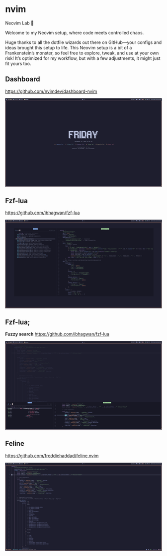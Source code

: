 # nvim

Neovim Lab 🧪

Welcome to my Neovim setup, where code meets controlled chaos.

Huge thanks to all the dotfile wizards out there on GitHub—your configs and ideas brought this setup to life.
This Neovim setup is a bit of a Frankenstein’s monster, so feel free to explore, tweak, and use at your own risk!
It’s optimized for my workflow, but with a few adjustments, it might just fit yours too.

## Dashboard

https://github.com/nvimdev/dashboard-nvim

![dashboard](shots/nvim-dashboard.png)

## Fzf-lua

https://github.com/ibhagwan/fzf-lua

![fzf-lua](shots/nvim-fzf.png)

## Fzf-lua;

**Fuzzy search**
https://github.com/ibhagwan/fzf-lua

![fuzzy-search](shots/nvim-fuzzy-search.png)

## Feline

https://github.com/freddiehaddad/feline.nvim

![Feline](shots/nvim-feline.png)
